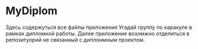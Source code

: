 # MyDiplom
Здесь содержуться все файлы приложения Угадай группу по каракуле в рамках дипломной работы.
Далее приложение возомжно отделиться в репозитуорий не связанный с диплонмным проектом.
